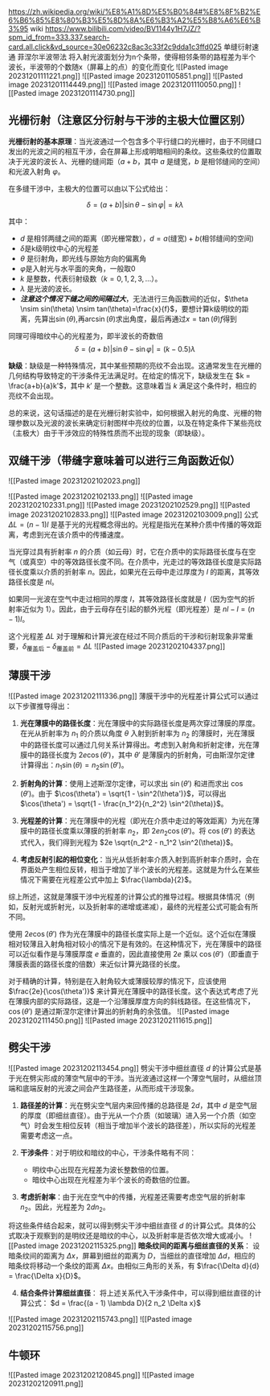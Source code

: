https://zh.wikipedia.org/wiki/%E8%A1%8D%E5%B0%84#%E8%8F%B2%E6%B6%85%E8%80%B3%E5%8D%8A%E6%B3%A2%E5%B8%A6%E6%B3%95 wiki
https://www.bilibili.com/video/BV1144y1H7JZ/?spm_id_from=333.337.search-card.all.click&vd_source=30e06232c8ac3c33f2c9dda1c3ffd025 单缝衍射速通
菲涅尔半波带法
将入射光波面划分为n个条带，使得相邻条带的路程差为半个波长，半波带的个数随x（屏幕上的点）的变化而变化
![[Pasted image 20231201111221.png]]
![[Pasted image 20231201105851.png]]
![[Pasted image 20231201114449.png]]
![[Pasted image 20231201110050.png]]
![[Pasted image 20231201114730.png]]

## 光栅衍射（注意区分衍射与干涉的主极大位置区别）

**光栅衍射的基本原理**：当光波通过一个包含多个平行缝口的光栅时，由于不同缝口发出的光波之间的相互干涉，会在屏幕上形成明暗相间的条纹。这些条纹的位置取决于光波的波长 $\lambda$、光栅的缝间距（$a+b$，其中 $a$ 是缝宽，$b$ 是相邻缝间的空间）和光波入射角 $\varphi$。

在多缝干涉中，主极大的位置可以由以下公式给出：

$$\delta = (a+b)|\sin \theta - \sin \varphi| = k\lambda$$

其中：
- $d$ 是相邻两缝之间的距离（即光栅常数），$d=a\text{(缝宽)}+b\text{(相邻缝间的空间)}$
- $\delta$是k级明纹中心的光程差
- $\theta$ 是衍射角，即光线与原始方向的偏离角
- $\varphi$是入射光与水平面的夹角，一般取0
- $k$ 是整数，代表衍射级数（$k = 0, 1, 2, 3, \ldots$）。
- $\lambda$ 是光波的波长。
- ***注意这个情况下缝之间的间隔过大***，无法进行三角函数间的近似，$\theta \nsim sin(\theta) \nsim tan(\theta)=\frac{x}{f}$，要想计算k级明纹的距离，先算出$\sin(\theta)$,再$\arcsin(\theta)$求出角度，最后再通过$x = \tan(\theta)f$得到

同理可得暗纹中心的光程差为，即半波长的奇数倍
$$\delta = (a+b)|\sin \theta - \sin \varphi| = (k-0.5)\lambda$$

 **缺级**：缺级是一种特殊情况，其中某些预期的亮纹不会出现。这通常发生在光栅的几何结构导致特定的干涉条件无法满足时。在给定的情况下，缺级发生在 $k = \frac{a+b}{a}k'$，其中 $k'$ 是一个整数。这意味着当 $k$ 满足这个条件时，相应的亮纹不会出现。


总的来说，这句话描述的是在光栅衍射实验中，如何根据入射光的角度、光栅的物理参数以及光波的波长来确定衍射图样中亮纹的位置，以及在特定条件下某些亮纹（主极大）由于干涉效应的特殊性质而不出现的现象（即缺级）。

## 双缝干涉（带缝字意味着可以进行三角函数近似）

![[Pasted image 20231202102023.png]]

![[Pasted image 20231202102133.png]]
![[Pasted image 20231202102331.png]]
![[Pasted image 20231202102529.png]]
![[Pasted image 20231202102833.png]]
![[Pasted image 20231202103009.png]]
公式 $\Delta L = (n - 1)l$ 是基于光的光程概念得出的。光程是指光在某种介质中传播的等效距离，考虑到光在该介质中的传播速度。

当光穿过具有折射率 $n$ 的介质（如云母）时，它在介质中的实际路径长度与在空气（或真空）中的等效路径长度不同。在介质中，光走过的等效路径长度是实际路径长度乘以介质的折射率 $n$。因此，如果光在云母中走过厚度为 $l$ 的距离，其等效路径长度是 $nl$。

如果同一光波在空气中走过相同的厚度 $l$，其等效路径长度就是 $l$（因为空气的折射率近似为 1）。因此，由于云母存在引起的额外光程（即光程差）是 $nl - l = (n - 1)l$。

这个光程差 $\Delta L$ 对于理解和计算光波在经过不同介质后的干涉和衍射现象非常重要，$\delta_\text{覆盖后}-\delta_\text{覆盖前}=\Delta L$
![[Pasted image 20231202104337.png]]
## 薄膜干涉
![[Pasted image 20231202111336.png]]
薄膜干涉中的光程差计算公式可以通过以下步骤推导得出：

1. **光在薄膜中的路径长度**：光在薄膜中的实际路径长度是两次穿过薄膜的厚度。在光从折射率为 $n_1$ 的介质以角度 $\theta$ 入射到折射率为 $n_2$ 的薄膜时，光在薄膜中的路径长度可以通过几何关系计算得出。考虑到入射角和折射定律，光在薄膜中的路径长度为 $2e \cos(\theta')$，其中 $\theta'$ 是薄膜内的折射角，可由斯涅尔定律计算得出：$n_1 \sin(\theta) = n_2 \sin(\theta')$。

2. **折射角的计算**：使用上述斯涅尔定律，可以求出 $\sin(\theta')$ 和进而求出 $\cos(\theta')$。由于 $\cos(\theta') = \sqrt{1 - \sin^2(\theta')}$，可以得出 $\cos(\theta') = \sqrt{1 - \frac{n_1^2}{n_2^2} \sin^2(\theta)}$。

3. **光程差的计算**：光在薄膜中的光程（即光在介质中走过的等效距离）为光在薄膜中的路径长度乘以薄膜的折射率 $n_2$，即 $2en_2 \cos(\theta')$。将 $\cos(\theta')$ 的表达式代入，我们得到光程为 $2e \sqrt{n_2^2 - n_1^2 \sin^2(\theta)}$。

4. **考虑反射引起的相位变化**：当光从低折射率介质入射到高折射率介质时，会在界面处产生相位反转，相当于增加了半个波长的光程差。这就是为什么在某些情况下需要在光程差公式中加上 $\frac{\lambda}{2}$。

综上所述，这就是薄膜干涉中光程差的计算公式的推导过程。根据具体情况（例如，反射光或折射光，以及折射率的递增或递减），最终的光程差公式可能会有所不同。

使用 $2e\cos(\theta')$ 作为光在薄膜中的路径长度实际上是一个近似。这个近似在薄膜相对较薄且入射角相对较小的情况下是有效的。在这种情况下，光在薄膜中的路径可以近似看作是与薄膜厚度 $e$ 垂直的，因此直接使用 $2e$ 乘以 $\cos(\theta')$（即垂直于薄膜表面的路径长度的倍数）来近似计算光路径的长度。

对于精确的计算，特别是在入射角较大或薄膜较厚的情况下，应该使用 $\frac{2e}{\cos(\theta')}$ 来计算光在薄膜中的路径长度。这个表达式考虑了光在薄膜内部的实际路径，这是一个沿薄膜厚度方向的斜线路径。在这些情况下，$\cos(\theta')$ 是通过斯涅尔定律计算出的折射角的余弦值。
![[Pasted image 20231202111450.png]]
![[Pasted image 20231202111615.png]]
## 劈尖干涉
![[Pasted image 20231202113454.png]]
劈尖干涉中细丝直径 $d$ 的计算公式是基于光在劈尖形成的薄空气层中的干涉。当光波通过这样一个薄空气层时，从细丝顶端和底端反射的光波之间会产生路径差，从而形成干涉现象。

1. **路径差的计算**：光在劈尖空气层内来回传播的总路径是 $2d$，其中 $d$ 是空气层的厚度（即细丝直径）。由于光从一个介质（如玻璃）进入另一个介质（如空气）时会发生相位反转（相当于增加半个波长的路径差），所以实际的光程差需要考虑这一点。

2. **干涉条件**：对于明纹和暗纹的中心，干涉条件略有不同：
   - 明纹中心出现在光程差为波长整数倍的位置。
   - 暗纹中心出现在光程差为半个波长的奇数倍的位置。

3. **考虑折射率**：由于光在空气中的传播，光程差还需要考虑空气层的折射率 $n_2$。因此，光程差为 $2dn_2$。

将这些条件结合起来，就可以得到劈尖干涉中细丝直径 $d$ 的计算公式。具体的公式取决于观察到的是明纹还是暗纹的中心，以及折射率是否依次增大或减小。
![[Pasted image 20231202115325.png]]
 **暗条纹间的距离与细丝直径的关系**：
   设暗条纹间的距离为 $\Delta x$，屏幕到细丝的距离为 $D$，当细丝的直径增加 $\Delta d$，相应的暗条纹将移动一个条纹的距离 $\Delta x$。由相似三角形的关系，有 $\frac{\Delta d}{d} = \frac{\Delta x}{D}$。

4. **结合条件计算细丝直径**：
   将上述关系代入干涉条件中，可以得到细丝直径的计算公式：
   $d = \frac{(a - 1) \lambda D}{2 n_2 \Delta x}$

![[Pasted image 20231202115743.png]]
![[Pasted image 20231202115756.png]]
## 牛顿环
![[Pasted image 20231202120845.png]]
![[Pasted image 20231202120911.png]]

